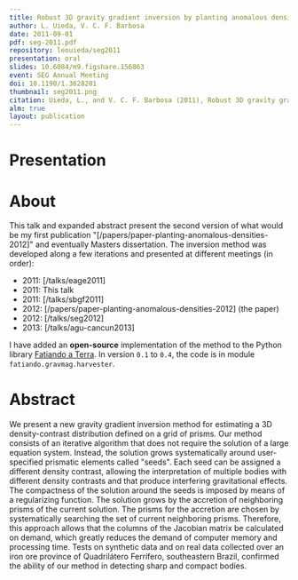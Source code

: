 ```yaml
---
title: Robust 3D gravity gradient inversion by planting anomalous densities
author: L. Uieda, V. C. F. Barbosa
date: 2011-09-01
pdf: seg-2011.pdf
repository: leouieda/seg2011
presentation: oral
slides: 10.6084/m9.figshare.156863
event: SEG Annual Meeting
doi: 10.1190/1.3628201
thumbnail: seg2011.png
citation: Uieda, L., and V. C. F. Barbosa (2011), Robust 3D gravity gradient inversion by planting anomalous densities, SEG Technical Program Expanded Abstracts, vol. 30, pp. 820–824, doi:10.1190/1.3628201
alm: true
layout: publication
---
```


# Presentation

<script async class="speakerdeck-embed"
data-id="a8d55a80f70540309b96eec709524e98" data-ratio="1.33159947984395"
src="//speakerdeck.com/assets/embed.js"></script>

# About

This talk and expanded abstract present the second version of what would be my
first publication "[/papers/paper-planting-anomalous-densities-2012]" and
eventually Masters dissertation.
The inversion method was developed along a few iterations and presented at
different meetings
(in order):

* 2011: [/talks/eage2011]
* 2011: This talk
* 2011: [/talks/sbgf2011]
* 2012: [/papers/paper-planting-anomalous-densities-2012] (the paper)
* 2012: [/talks/seg2012]
* 2013: [/talks/agu-cancun2013]

I have added an **open-source** implementation of the method to the Python
library [Fatiando a Terra](http://www.fatiando.org). In version `0.1` to `0.4`,
the code is in module `fatiando.gravmag.harvester`.

# Abstract

We present a new gravity gradient inversion method for estimating a 3D
density-contrast distribution defined on a grid of prisms. Our method consists
of an iterative algorithm that does not require the solution of a large
equation system. Instead, the solution grows systematically around
user-specified prismatic elements called "seeds". Each seed can be assigned a
different density contrast, allowing the interpretation of multiple bodies with
different density contrasts and that produce interfering gravitational effects.
The compactness of the solution around the seeds is imposed by means of a
regularizing function. The solution grows by the accretion of neighboring
prisms of the current solution. The prisms for the accretion are chosen by
systematically searching the set of current neighboring prisms. Therefore, this
approach allows that the columns of the Jacobian matrix be calculated on
demand, which greatly reduces the demand of computer memory and processing
time. Tests on synthetic data and on real data collected over an iron ore
province of Quadrilátero Ferrífero, southeastern Brazil, confirmed the ability
of our method in detecting sharp and compact bodies.

